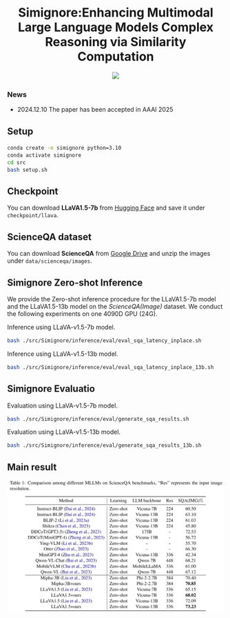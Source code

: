 <h1 align="center">Simignore:Enhancing Multimodal Large Language Models Complex Reasoning via Similarity Computation</h1>



<div align=center>
<img src="./fig/structure.jpg"/><br>
</div>

### News
- 2024.12.10 The paper has been accepted in AAAI 2025







## Setup
```bash
conda create -n simignore python=3.10
conda activate simignore
cd src
bash setup.sh
```

## Checkpoint

You can download **LLaVA1.5-7b** from [Hugging Face](https://huggingface.co/liuhaotian/llava-v1.5-7b) and save it under `checkpoint/llava`.
## ScienceQA dataset
You can download **ScienceQA** from [Google Drive](https://drive.google.com/drive/folders/1w8imCXWYn2LxajmGeGH_g5DaL2rabHev?usp=sharing) and unzip the images under `data/scienceqa/images`.

## Simignore Zero-shot Inference
We provide the Zero-shot inference procedure for the LLaVA1.5-7b model and the LLaVA1.5-13b model on the *ScienceQA(Image)* dataset. We conduct the following experiments on one 4090D GPU (24G).

Inference using LLaVA-v1.5-7b model.
```bash
bash ./src/Simignore/inference/eval/eval_sqa_latency_inplace.sh
```
Inference using LLaVA-v1.5-13b model.
```bash
bash ./src/Simignore/inference/eval/eval_sqa_latency_inplace_13b.sh 
```


## Simignore Evaluatio

Evaluation using LLaVA-v1.5-7b model.
```bash
bash ./src/Simignore/inference/eval/generate_sqa_results.sh
```
Evaluation using LLaVA-v1.5-13b model.
```bash
bash ./src/Simignore/inference/eval/generate_sqa_results_13b.sh 
```
## Main result
<div align=center>
<img src="./fig/main-result.png"/><br>
</div>
